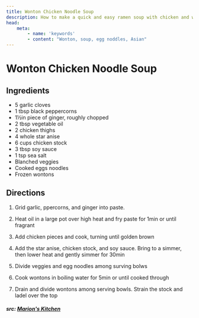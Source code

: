 ```yaml
---
title: Wonton Chicken Noodle Soup
description: How to make a quick and easy ramen soup with chicken and wontons
head:
    meta:
        - name: 'keywords'
        - content: "Wonton, soup, egg noddles, Asian"
---
```


# Wonton Chicken Noodle Soup
## Ingredients
- 5 garlic cloves
- 1 tbsp black peppercorns
- 1&frac12;in piece of ginger, roughly chopped
- 2 tbsp vegetable oil
- 2 chicken thighs
- 4 whole star anise
- 6 cups chicken stock
- 3 tbsp soy sauce
- 1 tsp sea salt
- Blanched veggies
- Cooked eggs noodles
- Frozen wontons

## Directions
1. Grid garlic, ppercorns, and ginger into paste.

2. Heat oil in a large pot over high heat and fry paste for 1min or until fragrant

3. Add chicken pieces  and cook, turning until golden brown

4. Add the star anise, chicken stock, and soy sauce. Bring to a simmer, then lower heat and gently simmer for 30min

5. Divide veggies and egg noodles among surving bolws

6.  Cook wontons in boiling water for 5min or until cooked through

7. Drain and divide wontons among serving bowls. Strain the stock and ladel over the top

##### src: [Marion's Kitchen](https://www.marionskitchen.com/wonton-chicken-noodle-soup/)